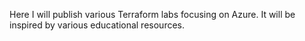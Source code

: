 Here I will publish various Terraform labs focusing on Azure. It will be inspired by various educational resources. 
